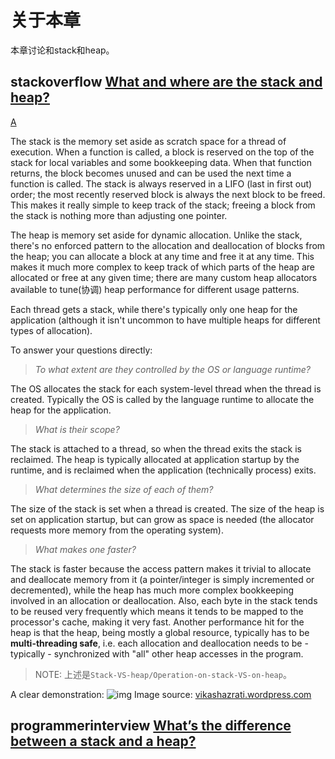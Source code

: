 # 关于本章

本章讨论和stack和heap。

## stackoverflow [What and where are the stack and heap?](https://stackoverflow.com/questions/79923/what-and-where-are-the-stack-and-heap)



[A](https://stackoverflow.com/a/80113)

The stack is the memory set aside as scratch space for a thread of execution. When a function is called, a block is reserved on the top of the stack for local variables and some bookkeeping data. When that function returns, the block becomes unused and can be used the next time a function is called. The stack is always reserved in a LIFO (last in first out) order; the most recently reserved block is always the next block to be freed. This makes it really simple to keep track of the stack; freeing a block from the stack is nothing more than adjusting one pointer.

The heap is memory set aside for dynamic allocation. Unlike the stack, there's no enforced pattern to the allocation and deallocation of blocks from the heap; you can allocate a block at any time and free it at any time. This makes it much more complex to keep track of which parts of the heap are allocated or free at any given time; there are many custom heap allocators available to tune(协调) heap performance for different usage patterns.

Each thread gets a stack, while there's typically only one heap for the application (although it isn't uncommon to have multiple heaps for different types of allocation).

To answer your questions directly:

> *To what extent are they controlled by the OS or language runtime?*

The OS allocates the stack for each system-level thread when the thread is created. Typically the OS is called by the language runtime to allocate the heap for the application.

> *What is their scope?*

The stack is attached to a thread, so when the thread exits the stack is reclaimed. The heap is typically allocated at application startup by the runtime, and is reclaimed when the application (technically process) exits.

> *What determines the size of each of them?*

The size of the stack is set when a thread is created. The size of the heap is set on application startup, but can grow as space is needed (the allocator requests more memory from the operating system).

> *What makes one faster?*

The stack is faster because the access pattern makes it trivial to allocate and deallocate memory from it (a pointer/integer is simply incremented or decremented), while the heap has much more complex bookkeeping involved in an allocation or deallocation. Also, each byte in the stack tends to be reused very frequently which means it tends to be mapped to the processor's cache, making it very fast. Another performance hit for the heap is that the heap, being mostly a global resource, typically has to be **multi-threading safe**, i.e. each allocation and deallocation needs to be - typically - synchronized with "all" other heap accesses in the program.

> NOTE: 上述是`Stack-VS-heap/Operation-on-stack-VS-on-heap`。

A clear demonstration: ![img](https://i.stack.imgur.com/i6k0Z.png)
Image source: [vikashazrati.wordpress.com](http://vikashazrati.wordpress.com/2007/10/01/quicktip-java-basics-stack-and-heap/)



## programmerinterview [What’s the difference between a stack and a heap?](http://www.programmerinterview.com/data-structures/difference-between-stack-and-heap/)